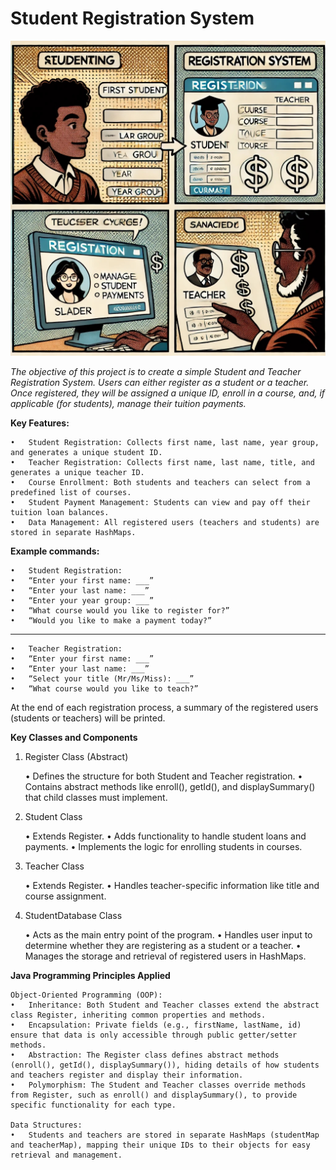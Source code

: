 # **Student Registration System**

![](./StudentRegImage.jpeg)

_The objective of this project is to create a simple Student and Teacher Registration System. Users can either register as a student or a teacher. Once registered, they will be assigned a unique ID, enroll in a course, and, if applicable (for students), manage their tuition payments._

**Key Features:**

	•	Student Registration: Collects first name, last name, year group, and generates a unique student ID.
	•	Teacher Registration: Collects first name, last name, title, and generates a unique teacher ID.
	•	Course Enrollment: Both students and teachers can select from a predefined list of courses.
	•	Student Payment Management: Students can view and pay off their tuition loan balances.
	•	Data Management: All registered users (teachers and students) are stored in separate HashMaps.

****Example commands:****

	•	Student Registration:
	•	“Enter your first name: ___”
	•	“Enter your last name: ___”
	•	“Enter your year group: ___”
	•	“What course would you like to register for?”
	•	“Would you like to make a payment today?”
-----------------
	•	Teacher Registration:
	•	“Enter your first name: ___”
	•	“Enter your last name: ___”
	•	“Select your title (Mr/Ms/Miss): ___”
	•	“What course would you like to teach?”

At the end of each registration process, a summary of the registered users (students or teachers) will be printed.

**Key Classes and Components**

1. Register Class (Abstract)

   •	Defines the structure for both Student and Teacher registration.
   •	Contains abstract methods like enroll(), getId(), and displaySummary() that child classes must implement.

2. Student Class

   •	Extends Register.
   •	Adds functionality to handle student loans and payments.
   •	Implements the logic for enrolling students in courses.

3. Teacher Class

   •	Extends Register.
   •	Handles teacher-specific information like title and course assignment.

4. StudentDatabase Class

   •	Acts as the main entry point of the program.
   •	Handles user input to determine whether they are registering as a student or a teacher.
   •	Manages the storage and retrieval of registered users in HashMaps.

**Java Programming Principles Applied**

	Object-Oriented Programming (OOP):
	•	Inheritance: Both Student and Teacher classes extend the abstract class Register, inheriting common properties and methods.
	•	Encapsulation: Private fields (e.g., firstName, lastName, id) ensure that data is only accessible through public getter/setter methods.
	•	Abstraction: The Register class defines abstract methods (enroll(), getId(), displaySummary()), hiding details of how students and teachers register and display their information.
	•	Polymorphism: The Student and Teacher classes override methods from Register, such as enroll() and displaySummary(), to provide specific functionality for each type.

    Data Structures:
	•	Students and teachers are stored in separate HashMaps (studentMap and teacherMap), mapping their unique IDs to their objects for easy retrieval and management.